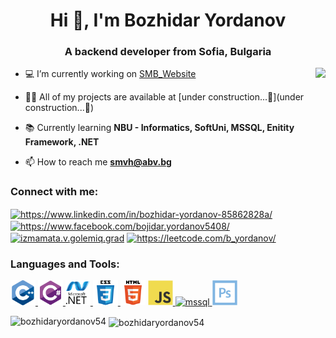 <h1 align="center">Hi 👋, I'm Bozhidar Yordanov</h1>
<h3 align="center">A backend developer from Sofia, Bulgaria</h3>

<img align="right" src="https://media.tenor.com/kq7GyBPPIj0AAAAd/sweaty-speedrunner.gif">

- 💻 I’m currently working on [SMB_Website](https://smb-vt.com)

- 👨‍💻 All of my projects are available at [under construction...👷](under construction...👷)

- 📚 Currently learning **NBU - Informatics, SoftUni, MSSQL, Enitity Framework, .NET**

- 📫 How to reach me **smvh@abv.bg**

<h3 align="left">Connect with me:</h3>
<p align="left">
<a href="https://linkedin.com/in/https://www.linkedin.com/in/bozhidar-yordanov-85862828a/" target="blank"><img align="center" src="https://raw.githubusercontent.com/rahuldkjain/github-profile-readme-generator/master/src/images/icons/Social/linked-in-alt.svg" alt="https://www.linkedin.com/in/bozhidar-yordanov-85862828a/" height="30" width="40" /></a>
<a href="https://fb.com/https://www.facebook.com/bojidar.yordanov5408/" target="blank"><img align="center" src="https://raw.githubusercontent.com/rahuldkjain/github-profile-readme-generator/master/src/images/icons/Social/facebook.svg" alt="https://www.facebook.com/bojidar.yordanov5408/" height="30" width="40" /></a>
<a href="https://instagram.com/izmamata.v.golemiq.grad" target="blank"><img align="center" src="https://raw.githubusercontent.com/rahuldkjain/github-profile-readme-generator/master/src/images/icons/Social/instagram.svg" alt="izmamata.v.golemiq.grad" height="30" width="40" /></a>
<a href="https://www.leetcode.com/https://leetcode.com/b_yordanov/" target="blank"><img align="center" src="https://raw.githubusercontent.com/rahuldkjain/github-profile-readme-generator/master/src/images/icons/Social/leet-code.svg" alt="https://leetcode.com/b_yordanov/" height="30" width="40" /></a>
</p>

<h3 align="left">Languages and Tools:</h3>
<p align="left"> <a href="https://www.w3schools.com/cpp/" target="_blank" rel="noreferrer"> <img src="https://raw.githubusercontent.com/devicons/devicon/master/icons/cplusplus/cplusplus-original.svg" alt="cplusplus" width="40" height="40"/> </a> <a href="https://www.w3schools.com/cs/" target="_blank" rel="noreferrer"> <img src="https://raw.githubusercontent.com/devicons/devicon/master/icons/csharp/csharp-original.svg" alt="csharp" width="40" height="40"/> </a> <a href="https://dotnet.microsoft.com/" target="_blank" rel="noreferrer"> <img src="https://raw.githubusercontent.com/devicons/devicon/master/icons/dot-net/dot-net-original-wordmark.svg" alt="dotnet" width="40" height="40"/> </a> <a href="https://www.w3.org/html/" target="_blank" rel="noreferrer"></a> <a href="https://www.w3schools.com/css/" target="_blank" rel="noreferrer"> <img src="https://raw.githubusercontent.com/devicons/devicon/master/icons/css3/css3-original-wordmark.svg" alt="css3" width="40" height="40"/> </a> <img src="https://raw.githubusercontent.com/devicons/devicon/master/icons/html5/html5-original-wordmark.svg" alt="html5" width="40" height="40"/> </a> <a href="https://developer.mozilla.org/en-US/docs/Web/JavaScript" target="_blank" rel="noreferrer"> <img src="https://raw.githubusercontent.com/devicons/devicon/master/icons/javascript/javascript-original.svg" alt="javascript" width="40" height="40"/> </a> <a href="https://www.microsoft.com/en-us/sql-server" target="_blank" rel="noreferrer"> <img src="https://www.svgrepo.com/show/303229/microsoft-sql-server-logo.svg" alt="mssql" width="40" height="40"/> </a> <a href="https://www.photoshop.com/en" target="_blank" rel="noreferrer"> <img src="https://raw.githubusercontent.com/devicons/devicon/master/icons/photoshop/photoshop-line.svg" alt="photoshop" width="40" height="40"/> </a> </p>

<p><img align="left" src="https://github-readme-stats.vercel.app/api/top-langs?username=bozhidaryordanov54&show_icons=true&locale=en&layout=compact" alt="bozhidaryordanov54" /></p>

<p>&nbsp;<img align="center" src="https://github-readme-stats.vercel.app/api?username=bozhidaryordanov54&show_icons=true&locale=en" alt="bozhidaryordanov54" /></p>

